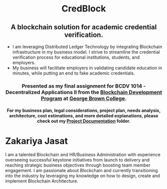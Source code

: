 <h1 align="center">
   CredBlock
</h1>

<h2 align="center">
   A blockchain solution for academic credential verification.
</h2>

   - I am leveraging Distributed Ledger Technology by integrating Blockchain infrastructure in my business model. I strive to streamline the credential verification process for educational institutions, students, and employers. 
   - My business will facilitate employers in validating candidate education in minutes, while putting an end to fake academic credentials.
   
 <h3 align="center">  
  Presented as my final assignment for BCDV 1014 - Decentralized Applications II from the <a href='https://www.georgebrown.ca/programs/blockchain-development-program-t175/'>Blockchain Development Program</a> at <a href='https://www.georgebrown.ca'>George Brown College</a>.
</h3>

<h4 align="center">
   For my business plan, legal considerations, project plan, needs analysis, architecture, cost estimations, and more detailed explanations,  please check out my <a href='https://github.com/DeadPreZ-101/CredBlock/blob/master/Project%20Document/CredBlock%20-%20Project%20Documentation.pdf'>Project Documentation</a> folder.
</h4>


# Zakariya Jasat

I am a talented Blockchain and HR/Business Administration with experience overseeing successful keystone initiatives from launch to delivery and reaching strategic business objectives through boosting team member engagement. I am passionate about Blockchain and currently transitioning into the industry by leveraging my knowledge on how to design, create and implement Blockchain Architecture.
